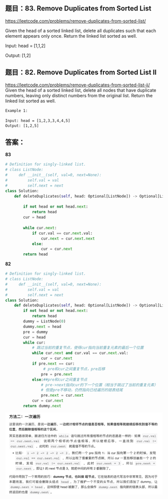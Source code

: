 ## 题目：83. Remove Duplicates from Sorted List
https://leetcode.com/problems/remove-duplicates-from-sorted-list/

Given the head of a sorted linked list, delete all duplicates such that each element appears only once. Return the linked list sorted as well.

Input: head = [1,1,2]

Output: [1,2]



## 题目：82. Remove Duplicates from Sorted List II
https://leetcode.com/problems/remove-duplicates-from-sorted-list-ii/
Given the head of a sorted linked list, delete all nodes that have duplicate numbers, leaving only distinct numbers from the original list. Return the linked list sorted as well.

```
Example 1:

Input: head = [1,2,3,3,4,4,5]
Output: [1,2,5]
```
## 答案：
**83**
```python
# Definition for singly-linked list.
# class ListNode:
#     def __init__(self, val=0, next=None):
#         self.val = val
#         self.next = next
class Solution:
    def deleteDuplicates(self, head: Optional[ListNode]) -> Optional[ListNode]:

        if not head or not head.next:
            return head
        cur = head
        
        while cur.next:
            if cur.val == cur.next.val:
                cur.next = cur.next.next
            else:
                cur = cur.next
        return head
```
**82**
```python
# Definition for singly-linked list.
# class ListNode:
#     def __init__(self, val=0, next=None):
#         self.val = val
#         self.next = next
class Solution:
    def deleteDuplicates(self, head: Optional[ListNode]) -> Optional[ListNode]:
        if not head or not head.next:
            return head
        dummy = ListNode(0)
        dummy.next = head
        pre = dummy
        cur = head
        while cur:
            # 跳过当前的重复节点，使得cur指向当前重复元素的最后一个位置
            while cur.next and cur.val == cur.next.val:
                cur = cur.next
            if pre.next == cur:
                 # pre和cur之间重复节点，pre后移
                pre = pre.next
            else:##pre和cur之间重复节点
                # pre->next指向cur的下一个位置（相当于跳过了当前的重复元素）
                # 但是pre不移动，仍然指向已经遍历的链表结尾
                pre.next = cur.next
            cur = cur.next
        return dummy.next 

```
![a](https://github.com/SSRRBB/Leetcode/blob/main/Images/388.png)
